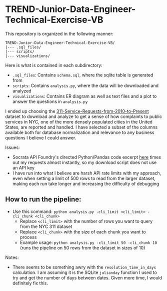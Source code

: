 # TREND-Junior-Data-Engineer-Technical-Exercise-VB

This repository is organized in the following manner:

```
TREND-Junior-Data-Engineer-Technical-Exercise-VB/
|--- .sql_files/
|--- scripts/
|--- visualizations/
```

Here is what is contained in each subdirectory:
* `.sql_files`: Contains `schema.sql`, where the sqlite table is generated from
* `scripts`: Contains `analysis.py`, where the data will be downloaded and analyzed
* `visualizations`: Contains ER diagram as well as text files and a plot to answer the questions in `analysis.py`

I ended up choosing the [311-Service-Requests-from-2010-to-Present](https://data.cityofnewyork.us/Social-Services/311-Service-Requests-from-2010-to-Present/erm2-nwe9/about_data) dataset to download and analyze to get a sense of how complaints to public services in NYC, one of the more densely populated cities in the United States, are reported and handled. I have selected a subset
of the columns available both for database normalization and relevance to any business questions I believe I could answer.

Issues:
* Socrata API Foundry's directed Python/Pandas code excerpt [here](https://dev.socrata.com/foundry/data.cityofnewyork.us/erm2-nwe9) times out my requests almost instantly, so my download script does not use an API key
* I have run into what I believe are harsh API rate limits with my approach, even when setting a limit of 500 rows to read from the larger dataset, making each run take longer and increasing the difficulty of debugging

## How to run the pipeline:
* Use this command: `python analysis.py -cli_limit <cli_limit> -cli_chunk <cli_chunk>`
    * Replace `<cli_limit>` with the number of rows you want to query from the NYC 311 dataset
    * Replace `<cli_chunk>` with the size of each chunk you want to process
    * Example usage: `python analysis.py -cli_limit 50 -cli_chunk 10` (runs the pipeline on 50 rows from the dataset in sizes of 10)

Notes:
* There seems to be something awry with the `resolution_time_in_days` calculation. I am assuming it is the SQLite `julianday` function I used to try and get the number of days between dates. Given more time, I would definitely fix this.